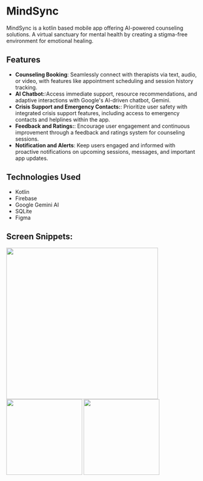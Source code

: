 # MindSync

MindSync is a kotlin based mobile app offering AI-powered counseling solutions. A virtual sanctuary for mental health by creating a stigma-free environment for emotional healing.

## Features

- **Counseling Booking**: Seamlessly connect with therapists via text, audio, or video, with features like appointment scheduling and session history tracking.
- **AI Chatbot:**:Access immediate support, resource recommendations, and adaptive interactions with Google's AI-driven chatbot, Gemini.
- **Crisis Support and Emergency Contacts:**: Prioritize user safety with integrated crisis support features, including access to emergency contacts and helplines within the app.
- **Feedback and Ratings:**: Encourage user engagement and continuous improvement through a feedback and ratings system for counseling sessions.
- **Notification and Alerts**: Keep users engaged and informed with proactive notifications on upcoming sessions, messages, and important app updates.

## Technologies Used

- Kotlin
- Firebase
- Google Gemini AI
- SQLite
- Figma

## Screen Snippets:
<img src="https://github.com/user-attachments/assets/e173c021-cb95-4f0f-9e34-d794c15eef12" width="400" height="400">   <img src="https://github.com/user-attachments/assets/2d35be3a-dc93-43ee-b2b9-0dbae76f1f4a" width="200" height="200">    <img src="https://github.com/user-attachments/assets/c7d923b1-67d8-4d99-bcbb-8bac26e7ce99" width="200" height="200">




